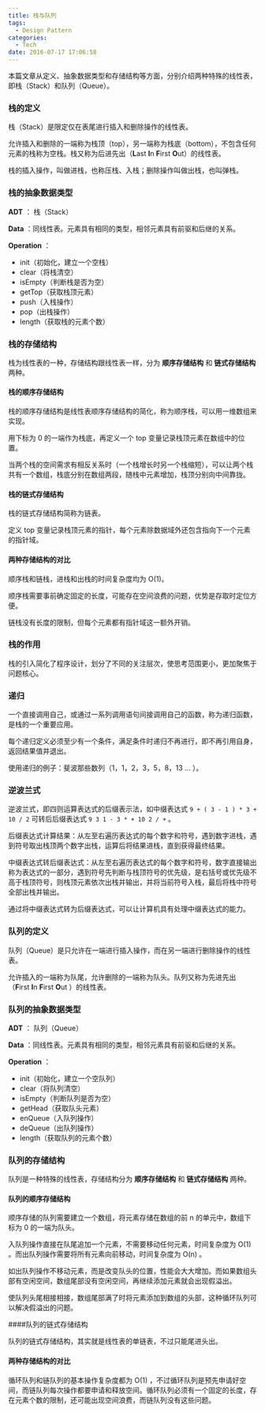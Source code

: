 ```yaml
---
title: 栈与队列
tags:
  - Design Pattern
categories:
  - Tech
date: 2016-07-17 17:06:58
---
```


本篇文章从定义、抽象数据类型和存储结构等方面，分别介绍两种特殊的线性表，即栈（Stack）和队列（Queue）。





<!-- more -->





### 栈的定义

栈（Stack）是限定仅在表尾进行插入和删除操作的线性表。

允许插入和删除的一端称为栈顶（top），另一端称为栈底（bottom），不包含任何元素的栈称为空栈。栈又称为后进先出（**L**ast **I**n **F**irst **O**ut）的线性表。

栈的插入操作，叫做进栈，也称压栈、入栈；删除操作叫做出栈，也叫弹栈。





### 栈的抽象数据类型

**ADT** ： 栈（Stack）

**Data** ：同线性表。元素具有相同的类型，相邻元素具有前驱和后继的关系。

**Operation** ：

* init（初始化，建立一个空栈）
* clear（将栈清空）
* isEmpty（判断栈是否为空）
* getTop（获取栈顶元素）
* push（入栈操作）
* pop（出栈操作）
* length（获取栈的元素个数）





### 栈的存储结构

栈为线性表的一种，存储结构跟线性表一样，分为 **顺序存储结构** 和 **链式存储结构** 两种。



#### 栈的顺序存储结构

栈的顺序存储结构是线性表顺序存储结构的简化，称为顺序栈，可以用一维数组来实现。

用下标为 0 的一端作为栈底，再定义一个 top 变量记录栈顶元素在数组中的位置。

当两个栈的空间需求有相反关系时（一个栈增长时另一个栈缩短），可以让两个栈共有一个数组，栈底分别在数组两段，随栈中元素增加，栈顶分别向中间靠拢。



#### 栈的链式存储结构

栈的链式存储结构简称为链表。

定义 top 变量记录栈顶元素的指针，每个元素除数据域外还包含指向下一个元素的指针域。



#### 两种存储结构的对比

顺序栈和链栈，进栈和出栈的时间复杂度均为 O(1)。

顺序栈需要事前确定固定的长度，可能存在空间浪费的问题，优势是存取时定位方便。

链栈没有长度的限制，但每个元素都有指针域这一额外开销。





### 栈的作用

栈的引入简化了程序设计，划分了不同的关注层次，使思考范围更小，更加聚焦于问题核心。





### 递归

一个直接调用自己，或通过一系列调用语句间接调用自己的函数，称为递归函数，是栈的一个重要应用。

每个递归定义必须至少有一个条件，满足条件时递归不再进行，即不再引用自身，返回结果值并退出。

使用递归的例子：斐波那些数列（1，1，2，3，5，8，13 ... ）。





### 逆波兰式

逆波兰式，即四则运算表达式的后缀表示法，如中缀表达式 `9 + ( 3 - 1 ) * 3 + 10 / 2` 可转后后缀表达式 `9 3 1 - 3 * + 10 2 / +` 。

后缀表达式计算结果：从左至右遍历表达式的每个数字和符号，遇到数字进栈，遇到符号取出栈顶两个数字出栈，运算后将结果进栈，直到获得最终结果。

中缀表达式转后缀表达式：从左至右遍历表达式的每个数字和符号，数字直接输出称为表达式的一部分，遇到符号先判断与栈顶符号的优先级，是右括号或优先级不高于栈顶符号，则栈顶元素依次出栈并输出，并将当前符号入栈，最后将栈中符号全部出栈并输出。

通过将中缀表达式转为后缀表达式，可以让计算机具有处理中缀表达式的能力。





### 队列的定义

队列（Queue）是只允许在一端进行插入操作，而在另一端进行删除操作的线性表。

允许插入的一端称为队尾，允许删除的一端称为队头。队列又称为先进先出（**F**irst **I**n **F**irst **O**ut ）的线性表。





### 队列的抽象数据类型

**ADT** ： 队列（Queue）

**Data** ：同线性表。元素具有相同的类型，相邻元素具有前驱和后继的关系。

**Operation** ：

* init（初始化，建立一个空队列）
* clear（将队列清空）
* isEmpty（判断队列是否为空）
* getHead（获取队头元素）
* enQueue（入队列操作）
* deQueue（出队列操作）
* length（获取队列的元素个数）





### 队列的存储结构

队列是一种特殊的线性表，存储结构分为 **顺序存储结构** 和 **链式存储结构** 两种。



#### 队列的顺序存储结构

顺序存储的队列需要建立一个数组，将元素存储在数组的前 n 的单元中，数组下标为 0 的一端为队头。

入队列操作直接在队尾追加一个元素，不需要移动任何元素，时间复杂度为 O(1) 。而出队列操作需要将所有元素向前移动，时间复杂度为 O(n) 。

如出队列操作不移动元素，而是改变队头的位置，性能会大大增加。而如果数组头部有空闲空间，数组尾部没有空闲空间，再继续添加元素就会出现假溢出。

使队列头尾相接相接，数组尾部满了时将元素添加到数组的头部，这种循环队列可以解决假溢出的问题。



####队列的链式存储结构 

队列的链式存储结构，其实就是线性表的单链表，不过只能尾进头出。



#### 两种存储结构的对比

循环队列和链队列的基本操作复杂度都为 O(1) ，不过循环队列是预先申请好空间，而链队列每次操作都要申请和释放空间。循环队列必须有一个固定的长度，存在元素个数的限制，还可能出现空间浪费，而链队列没有这些问题。
